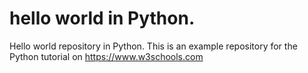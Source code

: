 # hello world in Python.
Hello world repository in Python.
This is an example repository for the Python tutorial on https://www.w3schools.com
